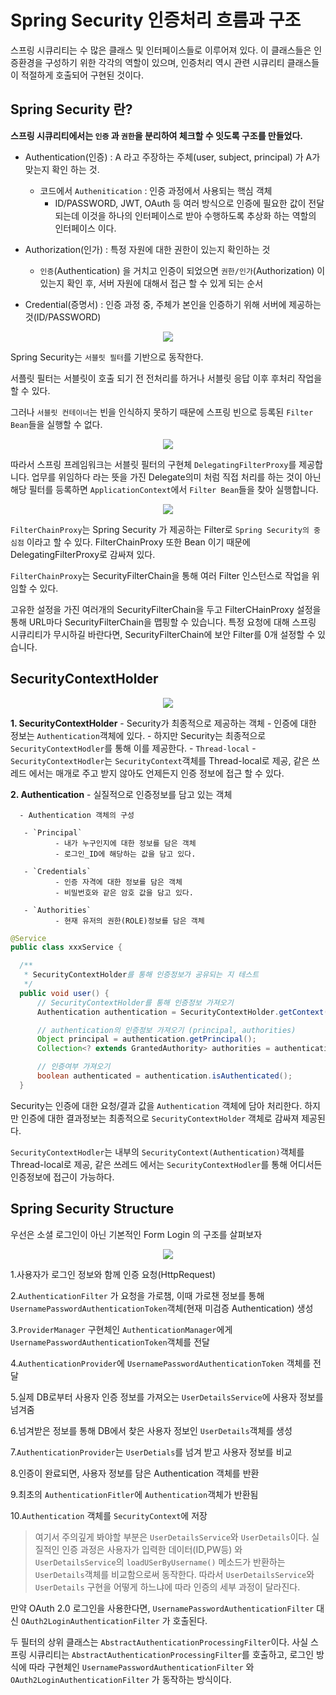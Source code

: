 
# Spring Security 인증처리 흐름과 구조

스프링 시큐리티는 수 많은 클래스 및 인터페이스들로 이루어져 있다. 이 클래스들은 인증환경을 구성하기 위한 각각의 역할이 있으며, 인증처리 역시 관련 시큐리티 클래스들이 적절하게 호출되어 구현된 것이다.

## Spring Security 란?

  __스프링 시큐리티에서는 `인증` 과 `권한`을 분리하여 체크할 수 잇도록 구조를 만들었다.__
    
   - Authentication(인증) : A 라고 주장하는 주체(user, subject, principal) 가 A가 맞는지 확인 하는 것.
      - 코드에서 `Authenitication` : 인증 과정에서 사용되는 핵심 객체
         - ID/PASSWORD, JWT, OAuth 등 여러 방식으로 인증에 필요한 값이 전달되는데 이것을 하나의 인터페이스로 받아 수행하도록 추상화 하는 역할의 인터페이스 이다.
   - Authorization(인가) : 특정 자원에 대한 권한이 있는지 확인하는 것
      - `인증`(Authentication) 을 거치고 인증이 되었으면 `권한/인가`(Authorization) 이 있는지 확인 후, 서버 자원에 대해서 접근 할 수 있게 되는 순서
   
   - Credential(증명서) : 인증 과정 중, 주체가 본인을 인증하기 위해 서버에 제공하는 것(ID/PASSWORD)


  <p align = center>
  <img src = https://media.vlpt.us/images/qotndus43/post/8d342792-848f-4078-9c74-b3acd32e8c91/image.png>
  </p>
  
  Spring Security는 `서블릿 필터`를 기반으로 동작한다.
  
  서플릿 필터는 서블릿이 호출 되기 전 전처리를 하거나 서블릿 응답 이후 후처리 작업을 할 수 있다.
  
  그러나 `서블릿 컨테이너`는 빈을 인식하지 못하기 때문에 스프링 빈으로 등록된 `Filter Bean`들을 실행할 수 없다.
  
  <p align = center>
  <img src= https://media.vlpt.us/images/qotndus43/post/df134816-a636-4a1a-b37f-41d4fd69b01e/image.png>
  </p>
  
  따라서 스프링 프레임워크는 서블릿 필터의 구현체 `DelegatingFilterProxy`를 제공합니다. 업무를 위임하다 라는 뜻을 가진 Delegate의미 처럼 직접 처리를 하는 것이 아닌 해당 필터를 등록하면 `ApplicationContext`에서 `Filter Bean`들을 찾아 실행합니다.
  
  <p align = center>
  <img src = https://media.vlpt.us/images/qotndus43/post/75720d89-0234-4bc8-8057-8c3710e3a16f/image.png>
  </p>
  
  `FilterChainProxy`는 Spring Security 가 제공하는 Filter로 `Spring Security의 중심점` 이라고 할 수 있다. FilterChainProxy 또한 Bean 이기 때문에 DelegatingFilterProxy로 감싸져 있다.
  
  `FilterChainProxy`는 SecurityFilterChain을 통해 여러 Filter 인스턴스로 작업을 위임할 수 있다.
  
  고유한 설정을 가진 여러개의 SecurityFilterChain을 두고 FilterCHainProxy 설정을 통해 URL마다 SecurityFilterChain을 맵핑할 수 있습니다. 특정 요청에 대해 스프링 시큐리티가 무시하길 바란다면, SecurityFilterChain에 보안 Filter를 0개 설정할 수 있습니다.
  
  
  ## SecurityContextHolder
  
  <p align = center>
  <img src = https://media.vlpt.us/images/franc/post/94ae1f24-267e-4ba9-b461-10ed9514bf27/sec2-2.png>
  </p>
  
  __1. SecurityContextHolder__
      - Security가 최종적으로 제공하는 객체
         - 인증에 대한 정보는 `Authentication`객체에 있다.
         - 하지만 Security는 최종적으로 `SecurityContextHodler`를 통해 이를 제공한다.
      - `Thread-local`
          - `SecurityContextHodler`는 `SecurityContext`객체를 Thread-local로 제공, 같은 쓰레드 에서는 매개로 주고 받지 않아도 언제든지 인증 정보에 접근 할 수 있다.
           
  
  
  __2. Authentication__
      - 실질적으로 인증정보를 담고 있는 객체
      
      - Authentication 객체의 구성
       
       - `Principal`
              - 내가 누구인지에 대한 정보를 담은 객체
              - 로그인_ID에 해당하는 값을 담고 있다.
              
       - `Credentials`
              - 인증 자격에 대한 정보를 담은 객체
              - 비밀번호와 같은 암호 값을 담고 있다.
              
       - `Authorities`
              - 현재 유저의 권한(ROLE)정보를 담은 객체
              
              
  ~~~java
  @Service
public class xxxService {

    /**
     * SecurityContextHolder를 통해 인증정보가 공유되는 지 테스트
     */
    public void user() {
    	// SecurityContextHolder를 통해 인증정보 가져오기
        Authentication authentication = SecurityContextHolder.getContext().getAuthentication();

        // authentication의 인증정보 가져오기 (principal, authorities)
        Object principal = authentication.getPrincipal();
        Collection<? extends GrantedAuthority> authorities = authentication.getAuthorities();

        // 인증여부 가져오기
        boolean authenticated = authentication.isAuthenticated();
    }
  
  ~~~
    
   Security는 인증에 대한 요청/결과 값을 `Authentication` 객체에 담아 처리한다. 하지만 인증에 대한 결과정보는 최종적으로 `SecurityContextHolder` 객체로 감싸져 제공된다.
   
   `SecurityContextHodler`는 내부의 `SecurityContext(Authentication)`객체를 Thread-local로 제공, 같은 쓰레드 에서는 `SecurityContextHodler`를 통해 어디서든 인증정보에 접근이 가능하다.
   
   
   ## Spring Security Structure
   
   우선은 소셜 로그인이 아닌 기본적인 Form Login 의 구조를 살펴보자
   
   <p align = center>
   <img src = https://media.vlpt.us/images/tmdgh0221/post/943d8964-04c2-4310-8b32-caaf0aac8b65/security-aritchtecture.PNG>
   </p>
   
   1.사용자가 로그인 정보와 함께 인증 요청(HttpRequest)
   
   2.`AuthenticationFilter` 가 요청을 가로챔, 이때 가로챈 정보를 통해 `UsernamePasswordAuthenticationToken`객체(현재 미검증 Authentication) 생성
   
   3.`ProviderManager` 구현체인 `AuthenticationManager`에게 `UsernamePasswordAuthenticationToken`객체를 전달
   
   4.`AuthenticationProvider`에 `UsernamePasswordAuthenticationToken` 객체를 전달
   
   5.실제 DB로부터 사용자 인증 정보를 가져오는 `UserDetailsService`에 사용자 정보를 넘겨줌
   
   6.넘겨받은 정보를 통해 DB에서 찾은 사용자 정보인 `UserDetails`객체를 생성
   
   7.`AuthenticationProvider`는 `UserDetials`를 넘겨 받고 사용자 정보를 비교
   
   8.인증이 완료되면, 사용자 정보를 담은 Authentication 객체를 반환
   
   9.최초의 `AuthenticationFitler`에 `Authentication`객체가 반환됨
   
   10.`Authentication` 객체를 `SecurityContext`에 저장
   
   > 여기서 주의깊게 봐야할 부분은 `UserDetailsService`와 `UserDetails`이다. 실질적인 인증 과정은 사용자가 입력한 데이터(ID,PW등) 와 `UserDetailsService`의 `loadUSerByUsername()` 메소드가 반환하는 `UserDetails`객체를 비교함으로써 동작한다. 따라서 `UserDetailsService`와 `UserDetails` 구현을 어떻게 하느냐에 따라 인증의 세부 과정이 달라진다.
   
   만약 OAuth 2.0 로그인을 사용한다면, `UsernamePasswordAuthenticationFilter` 대신 `OAuth2LoginAuthenticationFilter` 가 호출된다. 
   
   두 필터의 상위 클래스는 `AbstractAuthenticationProcessingFilter`이다. 사실 스프링 시큐리티는 `AbstractAuthenticationProcessingFilter`를 호출하고, 로그인 방식에 따라 구현체인 `UsernamePasswordAuthenticationFilter` 와 `OAuth2LoginAuthenticationFilter` 가 동작하는 방식이다.
